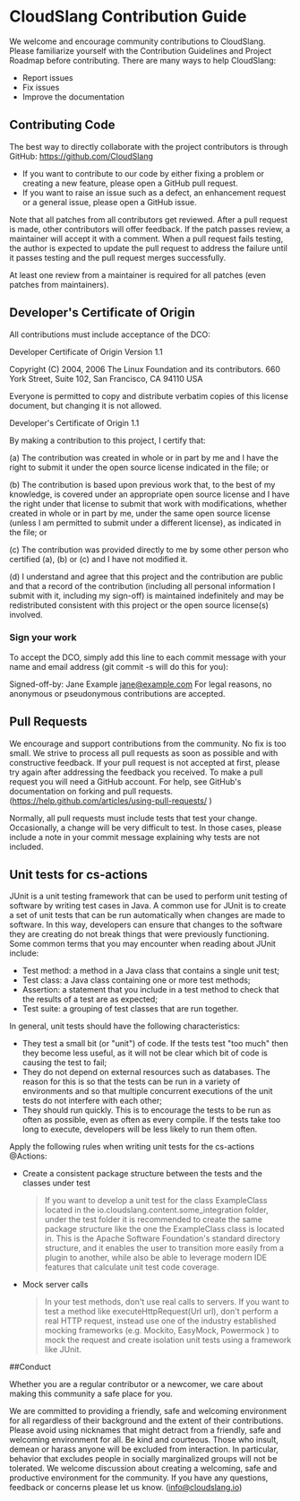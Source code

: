 # CloudSlang Contribution Guide
We welcome and encourage community contributions to CloudSlang.
Please familiarize yourself with the Contribution Guidelines and Project Roadmap before contributing.
There are many ways to help CloudSlang:
* Report issues
* Fix issues
* Improve the documentation


## Contributing Code

The best way to directly collaborate with the project contributors is through GitHub: https://github.com/CloudSlang
* If you want to contribute to our code by either fixing a problem or creating a new feature, please open a GitHub pull request.
* If you want to raise an issue such as a defect, an enhancement request or a general issue, please open a GitHub issue.


Note that all patches from all contributors get reviewed.
After a pull request is made, other contributors will offer feedback. If the patch passes review, a maintainer will accept it with a comment.
When a pull request fails testing, the author is expected to update the pull request to address the failure until it passes testing and the pull request merges successfully.

At least one review from a maintainer is required for all patches (even patches from maintainers).


## Developer's Certificate of Origin

All contributions must include acceptance of the DCO:

Developer Certificate of Origin
Version 1.1

Copyright (C) 2004, 2006 The Linux Foundation and its contributors.
660 York Street, Suite 102,
San Francisco, CA 94110 USA

Everyone is permitted to copy and distribute verbatim copies of this
license document, but changing it is not allowed.


Developer's Certificate of Origin 1.1

By making a contribution to this project, I certify that:

(a) The contribution was created in whole or in part by me and I
    have the right to submit it under the open source license
    indicated in the file; or

(b) The contribution is based upon previous work that, to the best
    of my knowledge, is covered under an appropriate open source
    license and I have the right under that license to submit that
    work with modifications, whether created in whole or in part
    by me, under the same open source license (unless I am
    permitted to submit under a different license), as indicated
    in the file; or

(c) The contribution was provided directly to me by some other
    person who certified (a), (b) or (c) and I have not modified
    it.

(d) I understand and agree that this project and the contribution
    are public and that a record of the contribution (including all
    personal information I submit with it, including my sign-off) is
    maintained indefinitely and may be redistributed consistent with
    this project or the open source license(s) involved.

### Sign your work

To accept the DCO, simply add this line to each commit message with your name and email address (git commit -s will do this for you):

Signed-off-by: Jane Example <jane@example.com>
For legal reasons, no anonymous or pseudonymous contributions are accepted.

## Pull Requests
We encourage and support contributions from the community. No fix is too small. We strive to process all pull requests as soon as possible and with constructive feedback. If your pull request is not accepted at first, please try again after addressing the feedback you received.
To make a pull request you will need a GitHub account. For help, see GitHub's documentation on forking and pull requests. (https://help.github.com/articles/using-pull-requests/ )

Normally, all pull requests must include tests that test your change. Occasionally, a change will be very difficult to test. In those cases, please include a note in your commit message explaining why tests are not included.

## Unit tests for cs-actions

JUnit is a unit testing framework that can be used to perform unit testing of software by writing test cases in Java.
A common use for JUnit is to create a set of unit tests that can be run automatically when changes are made to software.
In this way, developers can ensure that changes to the software they are creating do not break things that were
previously functioning. Some common terms that you may encounter when reading about JUnit include:
  - Test method: a method in a Java class that contains a single unit test;
  - Test class: a Java class containing one or more test methods;
  - Assertion: a statement that you include in a test method to check that the results of a test are as expected;
  - Test suite: a grouping of test classes that are run together.

In general, unit tests should have the following characteristics:
  - They test a small bit (or "unit") of code. If the tests test "too much" then they become less useful, as it will not
  be clear which bit of code is causing the test to fail;
  - They do not depend on external resources such as databases. The reason for this is so that the tests can be run in a
  variety of environments and so that multiple concurrent executions of the unit tests do not interfere with each other;
  - They should run quickly. This is to encourage the tests to be run as often as possible, even as often as every
  compile. If the tests take too long to execute, developers will be less likely to run them often.

Apply the following rules when writing unit tests for the cs-actions @Actions:
  - Create a consistent package structure between the tests and the classes under test
    > If you want to develop a unit test for the class ExampleClass located in the io.cloudslang.content.some_integration
    folder, under the test folder it is recommended to create the same package structure like the one the ExampleClass
    class is located in.
    > This is the Apache Software Foundation's standard directory structure, and it enables the user to transition more
    easily from a plugin to another, while also be able to leverage modern IDE features that calculate unit test code
    coverage.

  - Mock server calls
    > In your test methods, don't use real calls to servers. If you want to test a method like executeHttpRequest(Url url),
    don't perform a real HTTP request, instead use one of the industry established mocking frameworks
    (e.g. Mockito, EasyMock, Powermock ) to mock the request and create isolation unit tests using a framework like JUnit.

##Conduct

Whether you are a regular contributor or a newcomer, we care about making this community a safe place for you.

We are committed to providing a friendly, safe and welcoming environment for all regardless of their background and the extent of their contributions.
Please avoid using nicknames that might detract from a friendly, safe and welcoming environment for all.
Be kind and courteous.
Those who insult, demean or harass anyone will be excluded from interaction. In particular, behavior that excludes people in socially marginalized groups will not be tolerated.
We welcome discussion about creating a welcoming, safe and productive environment for the community. If you have any questions, feedback or concerns please let us know. (info@cloudslang.io)
